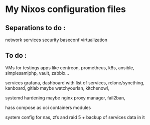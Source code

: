 # My Nixos configuration files

## Separations to do :
network
services
security
baseconf
virtualization

## To do :
VMs for testings apps like centreon, prometheus, k8s, ansible, simplesamlphp, vault, zabbix...

services 
grafana, dashboard with list of services, rclone/syncthing, kanboard, gitlab maybe
watchyourlan, kitchenowl, 

systemd hardening
maybe nginx proxy manager, fail2ban, 

hass compose as oci containers modules

system config for nas, zfs and raid 5 + backup of services data in it

